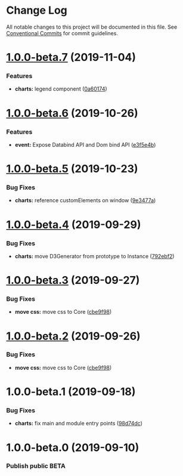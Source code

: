 # Change Log

All notable changes to this project will be documented in this file.
See [Conventional Commits](https://conventionalcommits.org) for commit guidelines.

# [1.0.0-beta.7](https://github.com/momentum-design/momentum-ui/compare/@momentum-ui/charts@1.0.0-beta.6...@momentum-ui/charts@1.0.0-beta.7) (2019-11-04)


### Features

* **charts:** legend component ([0a60174](https://github.com/momentum-design/momentum-ui/commit/0a60174))





# [1.0.0-beta.6](https://github.com/momentum-design/momentum-ui/compare/@momentum-ui/charts@1.0.0-beta.5...@momentum-ui/charts@1.0.0-beta.6) (2019-10-26)


### Features

* **event:** Expose Databind API and Dom bind API ([e3f5e4b](https://github.com/momentum-design/momentum-ui/commit/e3f5e4b))





# [1.0.0-beta.5](https://github.com/momentum-design/momentum-ui/compare/@momentum-ui/charts@1.0.0-beta.4...@momentum-ui/charts@1.0.0-beta.5) (2019-10-23)


### Bug Fixes

* **charts:** reference customElements on window ([9e3477a](https://github.com/momentum-design/momentum-ui/commit/9e3477a))





# [1.0.0-beta.4](https://github.com/momentum-design/momentum-ui/compare/@momentum-ui/charts@1.0.0-beta.3...@momentum-ui/charts@1.0.0-beta.4) (2019-09-29)


### Bug Fixes

* **charts:** move D3Generator from prototype to Instance ([792ebf2](https://github.com/momentum-design/momentum-ui/commit/792ebf2))





# [1.0.0-beta.3](https://github.com/momentum-design/momentum-ui/compare/@momentum-ui/charts@1.0.0-beta.1...@momentum-ui/charts@1.0.0-beta.3) (2019-09-27)


### Bug Fixes

* **move css:** move css to Core ([cbe9f98](https://github.com/momentum-design/momentum-ui/commit/cbe9f98))





# [1.0.0-beta.2](https://github.com/momentum-design/momentum-ui/compare/@momentum-ui/charts@1.0.0-beta.1...@momentum-ui/charts@1.0.0-beta.2) (2019-09-26)


### Bug Fixes

* **move css:** move css to Core ([cbe9f98](https://github.com/momentum-design/momentum-ui/commit/cbe9f98))





# 1.0.0-beta.1 (2019-09-18)


### Bug Fixes

* **charts:** fix main and module entry points ([98d74dc](https://github.com/momentum-design/momentum-ui/commit/98d74dc))





# 1.0.0-beta.0 (2019-09-10)

### Publish public BETA
